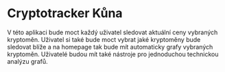 # Cryptotracker Kůna

V této aplikaci bude moct každý uživatel sledovat aktuální ceny vybraných kryptoměn. Uživatel si také bude moct vybrat jaké kryptoměny bude sledovat blíže a na homepage tak bude mít automaticky grafy vybraných kryptoměn. Uživatelé budou mít také nástroje pro jednoduchou technickou analýzu grafů.
